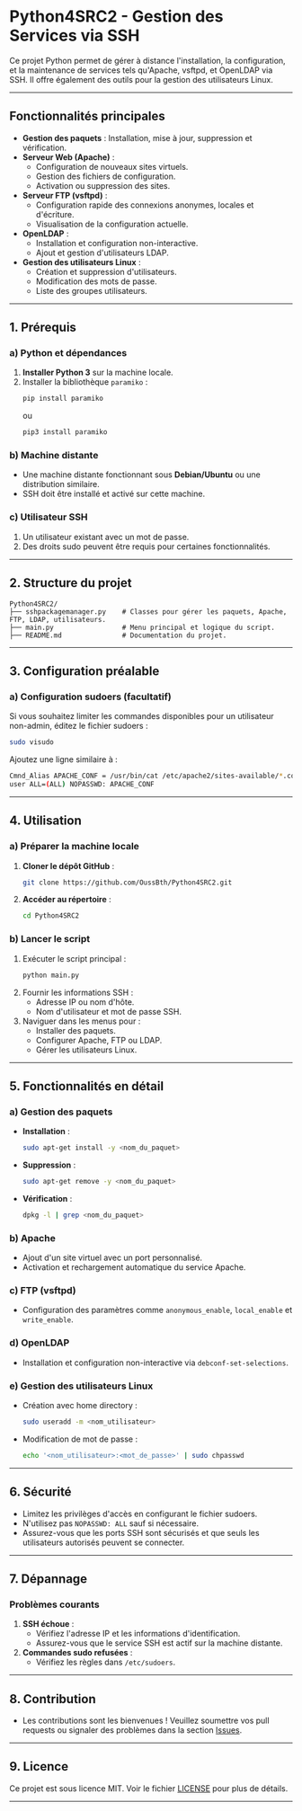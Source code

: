 # **Python4SRC2 - Gestion des Services via SSH**

Ce projet Python permet de gérer à distance l'installation, la configuration, et la maintenance de services tels qu'Apache, vsftpd, et OpenLDAP via SSH. Il offre également des outils pour la gestion des utilisateurs Linux.

---

## **Fonctionnalités principales**
- **Gestion des paquets** : Installation, mise à jour, suppression et vérification.
- **Serveur Web (Apache)** :
  - Configuration de nouveaux sites virtuels.
  - Gestion des fichiers de configuration.
  - Activation ou suppression des sites.
- **Serveur FTP (vsftpd)** :
  - Configuration rapide des connexions anonymes, locales et d'écriture.
  - Visualisation de la configuration actuelle.
- **OpenLDAP** :
  - Installation et configuration non-interactive.
  - Ajout et gestion d'utilisateurs LDAP.
- **Gestion des utilisateurs Linux** :
  - Création et suppression d'utilisateurs.
  - Modification des mots de passe.
  - Liste des groupes utilisateurs.

---

## **1. Prérequis**

### a) Python et dépendances
1. **Installer Python 3** sur la machine locale.
2. Installer la bibliothèque `paramiko` :
   ```bash
   pip install paramiko
   ```
   ou
   ```bash
   pip3 install paramiko
   ```

### b) Machine distante
- Une machine distante fonctionnant sous **Debian/Ubuntu** ou une distribution similaire.
- SSH doit être installé et activé sur cette machine.

### c) Utilisateur SSH
1. Un utilisateur existant avec un mot de passe.
2. Des droits sudo peuvent être requis pour certaines fonctionnalités.

---

## **2. Structure du projet**

```
Python4SRC2/
├── sshpackagemanager.py    # Classes pour gérer les paquets, Apache, FTP, LDAP, utilisateurs.
├── main.py                 # Menu principal et logique du script.
├── README.md               # Documentation du projet.
```

---

## **3. Configuration préalable**

### a) Configuration sudoers (facultatif)
Si vous souhaitez limiter les commandes disponibles pour un utilisateur non-admin, éditez le fichier sudoers :
```bash
sudo visudo
```
Ajoutez une ligne similaire à :
```bash
Cmnd_Alias APACHE_CONF = /usr/bin/cat /etc/apache2/sites-available/*.conf
user ALL=(ALL) NOPASSWD: APACHE_CONF
```

---

## **4. Utilisation**

### a) Préparer la machine locale
1. **Cloner le dépôt GitHub** :
   ```bash
   git clone https://github.com/OussBth/Python4SRC2.git
   ```
2. **Accéder au répertoire** :
   ```bash
   cd Python4SRC2
   ```

### b) Lancer le script
1. Exécuter le script principal :
   ```bash
   python main.py
   ```
2. Fournir les informations SSH :
   - Adresse IP ou nom d'hôte.
   - Nom d'utilisateur et mot de passe SSH.
3. Naviguer dans les menus pour :
   - Installer des paquets.
   - Configurer Apache, FTP ou LDAP.
   - Gérer les utilisateurs Linux.

---

## **5. Fonctionnalités en détail**

### a) Gestion des paquets
- **Installation** :
  ```bash
  sudo apt-get install -y <nom_du_paquet>
  ```
- **Suppression** :
  ```bash
  sudo apt-get remove -y <nom_du_paquet>
  ```
- **Vérification** :
  ```bash
  dpkg -l | grep <nom_du_paquet>
  ```

### b) Apache
- Ajout d'un site virtuel avec un port personnalisé.
- Activation et rechargement automatique du service Apache.

### c) FTP (vsftpd)
- Configuration des paramètres comme `anonymous_enable`, `local_enable` et `write_enable`.

### d) OpenLDAP
- Installation et configuration non-interactive via `debconf-set-selections`.

### e) Gestion des utilisateurs Linux
- Création avec home directory :
  ```bash
  sudo useradd -m <nom_utilisateur>
  ```
- Modification de mot de passe :
  ```bash
  echo '<nom_utilisateur>:<mot_de_passe>' | sudo chpasswd
  ```

---

## **6. Sécurité**

- Limitez les privilèges d'accès en configurant le fichier sudoers.
- N'utilisez pas `NOPASSWD: ALL` sauf si nécessaire.
- Assurez-vous que les ports SSH sont sécurisés et que seuls les utilisateurs autorisés peuvent se connecter.

---

## **7. Dépannage**

### Problèmes courants
1. **SSH échoue** :
   - Vérifiez l'adresse IP et les informations d'identification.
   - Assurez-vous que le service SSH est actif sur la machine distante.
2. **Commandes sudo refusées** :
   - Vérifiez les règles dans `/etc/sudoers`.

---

## **8. Contribution**

- Les contributions sont les bienvenues ! Veuillez soumettre vos pull requests ou signaler des problèmes dans la section [Issues](https://github.com/OussBth/Python4SRC2/issues).

---

## **9. Licence**

Ce projet est sous licence MIT. Voir le fichier [LICENSE](LICENSE) pour plus de détails.

---
